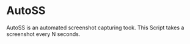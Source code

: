 # AutoSS
AutoSS is an automated screenshot capturing took. This Script takes a screenshot every N seconds.
